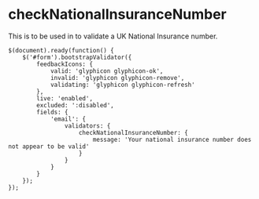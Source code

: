 # checkNationalInsuranceNumber

This is to be used in to validate a UK National Insurance number.

	$(document).ready(function() {
	    $('#form').bootstrapValidator({
	        feedbackIcons: {
	            valid: 'glyphicon glyphicon-ok',
	            invalid: 'glyphicon glyphicon-remove',
	            validating: 'glyphicon glyphicon-refresh'
	        },
	        live: 'enabled',
	        excluded: ':disabled',
	        fields: {
				'email': {
				    validators: {
				        checkNationalInsuranceNumber: {
				            message: 'Your national insurance number does not appear to be valid'
				        }
				    }
				}
	        }
	    });
	});